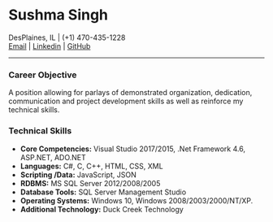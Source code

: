 # **Sushma Singh**
DesPlaines, IL | (+1) 470-435-1228 <br>
[Email](mailto:sushma2511@gmail.com) | [Linkedin](https://www.linkedin.com/in/sushma-s-026888132) | [GitHub](https://github.com/Ersushma/CV/edit/gh-pages/README.md)
___
### **Career Objective**
A position allowing for parlays of demonstrated organization, dedication, communication and project development skills as well as reinforce my technical skills.

### **Technical Skills**
-  **Core Competencies:** Visual Studio 2017/2015, .Net Framework 4.6, ASP.NET, ADO.NET 
- **Languages:** C#, C, C++, HTML, CSS, XML
- **Scripting /Data:** JavaScript, JSON
- **RDBMS:** MS SQL Server 2012/2008/2005 
- **Database Tools:** SQL Server Management Studio
- **Operating Systems:** Windows 10, Windows 2008/2003/2000/NT/XP. 
- **Additional Technology:** Duck Creek Technology 

	


